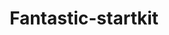 ---
layout: home

title: Fantastic-startkit
titleTemplate: 一款简单好用的 Vue 项目启动套件

hero:
  name: Fantastic-startkit
  text: Vue 项目启动套件
  tagline: 简单好用，就足够了
  actions:
    - theme: brand
      text: 开始
      link: /guide/start

features:
- title: 先进的技术栈
  details: Vite + Vue3 + Vue-router + Pinia ，采用业内先进的技术栈，使框架始终保持新鲜
- title: 全局 scss 资源引入
  details: 支持设置全局 scss 资源，如：变量、函数、mixin
- title: SVG 图标 & CSS 精灵图
  details: SVG 图标自动载入，CSS 精灵图自动合成
- title: Mock 数据
  details: 本地和生产环境均可使用 Mock 数据
- title: 文件压缩
  details: 支持 gzip / brotli 优化项目体积，提高加载速度
- title: 代码规范
  details: 结合 IDE 插件、ESlint 、stylelint 、Git 钩子，轻松实现团队代码规范
---